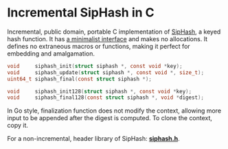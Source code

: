 # Incremental SipHash in C

Incremental, public domain, portable C implementation of [SipHash][sh], a
keyed hash function. It has [a minimalist interface][min] and makes no
allocations. It defines no extraneous macros or functions, making it perfect
for embedding and amalgamation.

```c
void     siphash_init(struct siphash *, const void *key);
void     siphash_update(struct siphash *, const void *, size_t);
uint64_t siphash_final(const struct siphash *);

void     siphash_init128(struct siphash *, const void *key);
void     siphash_final128(const struct siphash *, void *digest);
```

In Go style, finalization function does not modify the context, allowing more
input to be appended after the digest is computed. To clone the context, copy
it.

For a non-incremental, header library of SipHash: [**siphash.h**][hdr].


[hdr]: https://gist.github.com/skeeto/c8838cee7e97fbec483ae3cf58627154
[min]: https://nullprogram.com/blog/2018/06/10/
[sh]: https://cr.yp.to/siphash/siphash-20120620.pdf
